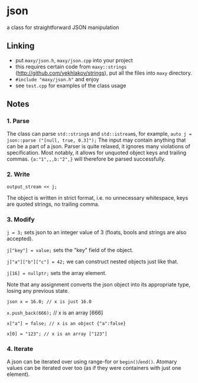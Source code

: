 # json
a class for straightforward JSON manipulation

## Linking

- put `maxy/json.h`, `maxy/json.cpp` into your project
- this requires certain code from `maxy::strings` (http://github.com/yekhlakov/strings), put all the files into `maxy` directory.
- `#include "maxy/json.h"` and enjoy
- see `test.cpp` for examples of the class usage

## Notes

### 1. Parse

The class can parse `std::string`s and `std::istream`s, for example, `auto j = json::parse ("[null, true, 0.3]");`
The input may contain anything that can be a part of a json.
Parser is quite relaxed, it ignores many violations of specification. Most notably, it allows for unquoted object keys and trailing commas.
`{a:"1",,,b:"2",}` will therefore be parsed successfully.

### 2. Write

`output_stream << j;`

The object is written in strict format, i.e. no unnecessary whitespace, keys are quoted strings, no trailing comma.

### 3. Modify

`j = 3;` sets json to an integer value of 3 (floats, bools and strings are also accepted).

`j["key"] = value;` sets the "key" field of the object.

`j["a"]["b"]["c"] = 42;` we can construct nested objects just like that.

`j[16] = nullptr;` sets the array element.

Note that any assignment converts the json object into its appropriate type, losing any previous state.

`json x = 16.0; // x is just 16.0`

`x.push_back(666);` // x is an array [666]

`x["a"] = false; // x is an object {"a":false}`

`x[0] = "123"; // x is an array ["123"]`

### 4. Iterate

A json can be iterated over using range-for or `begin()`/`end()`. Atomary values can be iterated over too (as if they were containers with
just one element).
